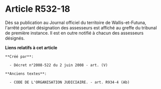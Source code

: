 # Article R532-18

Dès sa publication au Journal officiel du territoire de Wallis-et-Futuna, l'arrêté portant désignation des assesseurs est
affiché au greffe du tribunal de première instance. Il est en outre notifié à chacun des assesseurs désignés.

**Liens relatifs à cet article**

	**Créé par**:

	  - Décret n°2008-522 du 2 juin 2008 - art. (V)

	**Anciens textes**:

	  - CODE DE L'ORGANISATION JUDICIAIRE. - art. R934-4 (Ab)

